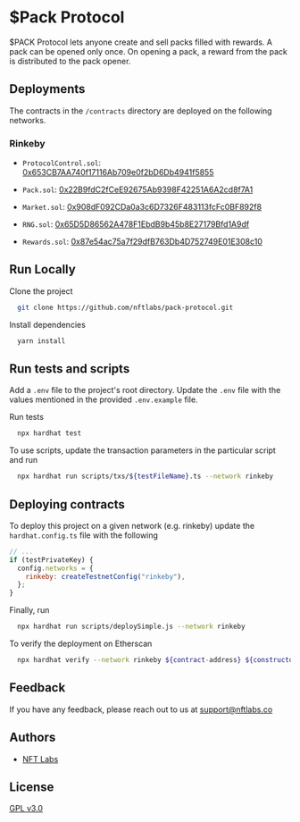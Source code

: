 # $Pack Protocol

$PACK Protocol lets anyone create and sell packs filled with rewards. A pack can be opened only once. On opening a pack, a reward 
from the pack is distributed to the pack opener.

## Deployments
The contracts in the `/contracts` directory are deployed on the following networks.

### Rinkeby
- `ProtocolControl.sol`: [0x653CB7AA740f17116Ab709e0f2bD6Db4941f5855](https://rinkeby.etherscan.io/address/0x653CB7AA740f17116Ab709e0f2bD6Db4941f5855#code)

- `Pack.sol`: [0x22B9fdC2fCeE92675Ab9398F42251A6A2cd8f7A1](https://rinkeby.etherscan.io/address/0x22B9fdC2fCeE92675Ab9398F42251A6A2cd8f7A1#code)

- `Market.sol`: [0x908dF092CDa0a3c6D7326F483113fcFc0BF892f8](https://rinkeby.etherscan.io/address/0x908dF092CDa0a3c6D7326F483113fcFc0BF892f8#code)

- `RNG.sol`: [0x65D5D86562A478F1EbdB9b45b8E27179Bfd1A9df](https://rinkeby.etherscan.io/address/0x65D5D86562A478F1EbdB9b45b8E27179Bfd1A9df#code)

- `Rewards.sol`: [0x87e54ac75a7f29dfB763Db4D752749E01E308c10](https://rinkeby.etherscan.io/address/0x87e54ac75a7f29dfB763Db4D752749E01E308c10#code)

## Run Locally

Clone the project

```bash
  git clone https://github.com/nftlabs/pack-protocol.git
```

Install dependencies

```bash
  yarn install
```

## Run tests and scripts

Add a `.env` file to the project's root directory. Update the `.env` file with the values mentioned in the provided `.env.example` file.

Run tests

```bash
  npx hardhat test
```

To use scripts, update the transaction parameters in the particular script and run

```bash
  npx hardhat run scripts/txs/${testFileName}.ts --network rinkeby
```
  
## Deploying contracts

To deploy this project on a given network (e.g. rinkeby) update the `hardhat.config.ts` file with the following

```javascript
// ...
if (testPrivateKey) {
  config.networks = {
    rinkeby: createTestnetConfig("rinkeby"),
  };
}
```

Finally, run 

```bash
  npx hardhat run scripts/deploySimple.js --network rinkeby
```

To verify the deployment on Etherscan

```bash
  npx hardhat verify --network rinkeby ${contract-address} ${constructor-args}
```
  
## Feedback

If you have any feedback, please reach out to us at support@nftlabs.co

## Authors

- [NFT Labs](https://github.com/nftlabs)

  
## License

[GPL v3.0](https://choosealicense.com/licenses/gpl-3.0/)